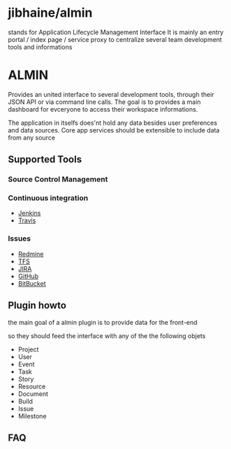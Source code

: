 jibhaine/almin
========

stands for Application Lifecycle Management Interface
It is mainly an entry portal / index page / service proxy to centralize several team development tools and informations


# ALMIN

Provides an united interface to several development tools, through their JSON API or via command line calls.
The goal is to provides a main dashboard for evceryone to access their workspace informations.

The application in itselfs does'nt hold any data besides user preferences and data sources.
Core app services should be extensible to include data from any source

## Supported Tools

### Source Control Management
### Continuous integration
* [Jenkins](https://wiki.jenkins-ci.org/display/JENKINS/Remote+access+API)
* [Travis](https://docs.travis-ci.com/api)
### Issues
* [Redmine](http://www.redmine.org/projects/redmine/wiki/Rest_api)
* [TFS](https://www.visualstudio.com/en-us/integrate/api/overview)
* [JIRA](https://docs.atlassian.com/jira/REST/latest/)
* [GitHub](https://developer.github.com/v3/)
* [BitBucket](https://developer.atlassian.com/static/rest/bitbucket-server/4.4.1/bitbucket-rest.html)

## Plugin howto

the main goal of a almin plugin is to provide data for the front-end

so they  should feed the interface with any of the the following objets
* Project
* User
* Event
* Task
* Story
* Resource
* Document
* Build
* Issue
* Milestone

## FAQ

